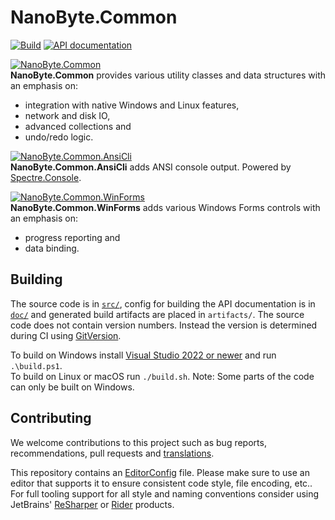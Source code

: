 # NanoByte.Common

[![Build](https://github.com/nano-byte/common/workflows/Build/badge.svg?branch=master)](https://github.com/nano-byte/common/actions?query=workflow%3ABuild)
[![API documentation](https://img.shields.io/badge/api-docs-orange.svg)](https://common.nano-byte.net/)

[![NanoByte.Common](https://img.shields.io/nuget/v/NanoByte.Common.svg)](https://www.nuget.org/packages/NanoByte.Common/)  
**NanoByte.Common** provides various utility classes and data structures with an emphasis on:

- integration with native Windows and Linux features,
- network and disk IO,
- advanced collections and
- undo/redo logic.

[![NanoByte.Common.AnsiCli](https://img.shields.io/nuget/v/NanoByte.Common.AnsiCli.svg)](https://www.nuget.org/packages/NanoByte.Common.AnsiCli/)  
**NanoByte.Common.AnsiCli** adds ANSI console output. Powered by [Spectre.Console](https://github.com/spectresystems/spectre.console).

[![NanoByte.Common.WinForms](https://img.shields.io/nuget/v/NanoByte.Common.WinForms.svg)](https://www.nuget.org/packages/NanoByte.Common.WinForms/)  
**NanoByte.Common.WinForms** adds various Windows Forms controls with an emphasis on:

- progress reporting and
- data binding.

## Building

The source code is in [`src/`](src/), config for building the API documentation is in [`doc/`](doc/) and generated build artifacts are placed in `artifacts/`. The source code does not contain version numbers. Instead the version is determined during CI using [GitVersion](https://gitversion.net/).

To build on Windows install [Visual Studio 2022 or newer](https://www.visualstudio.com/downloads/) and run `.\build.ps1`.  
To build on Linux or macOS run `./build.sh`. Note: Some parts of the code can only be built on Windows.

## Contributing

We welcome contributions to this project such as bug reports, recommendations, pull requests and [translations](https://www.transifex.com/eicher/0install-win/).

This repository contains an [EditorConfig](http://editorconfig.org/) file. Please make sure to use an editor that supports it to ensure consistent code style, file encoding, etc.. For full tooling support for all style and naming conventions consider using JetBrains' [ReSharper](https://www.jetbrains.com/resharper/) or [Rider](https://www.jetbrains.com/rider/) products.
